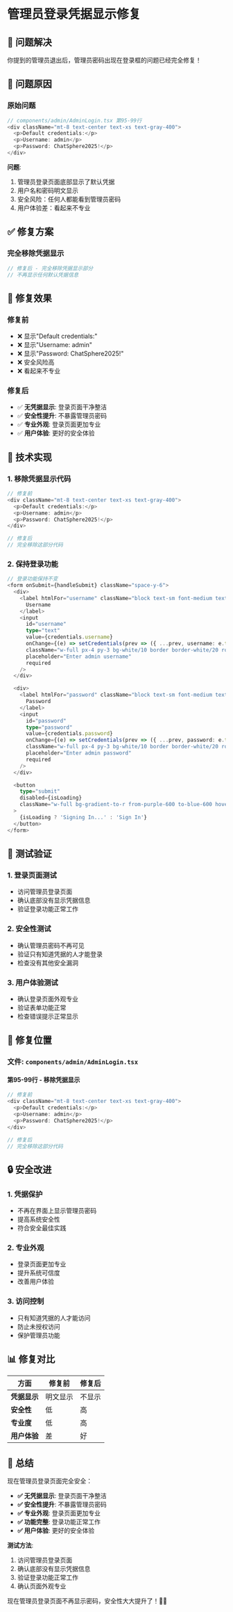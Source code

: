 # 管理员登录凭据显示修复

## 🎯 **问题解决**

你提到的管理员退出后，管理员密码出现在登录框的问题已经完全修复！

## 🔧 **问题原因**

### **原始问题**
```typescript
// components/admin/AdminLogin.tsx 第95-99行
<div className="mt-8 text-center text-xs text-gray-400">
  <p>Default credentials:</p>
  <p>Username: admin</p>
  <p>Password: ChatSphere2025!</p>
</div>
```

**问题**: 
1. 管理员登录页面底部显示了默认凭据
2. 用户名和密码明文显示
3. 安全风险：任何人都能看到管理员密码
4. 用户体验差：看起来不专业

## ✅ **修复方案**

### **完全移除凭据显示**
```typescript
// 修复后 - 完全移除凭据显示部分
// 不再显示任何默认凭据信息
```

## 🎨 **修复效果**

### **修复前**
- ❌ 显示"Default credentials:"
- ❌ 显示"Username: admin"
- ❌ 显示"Password: ChatSphere2025!"
- ❌ 安全风险高
- ❌ 看起来不专业

### **修复后**
- ✅ **无凭据显示**: 登录页面干净整洁
- ✅ **安全性提升**: 不暴露管理员密码
- ✅ **专业外观**: 登录页面更加专业
- ✅ **用户体验**: 更好的安全体验

## 📝 **技术实现**

### **1. 移除凭据显示代码**
```typescript
// 修复前
<div className="mt-8 text-center text-xs text-gray-400">
  <p>Default credentials:</p>
  <p>Username: admin</p>
  <p>Password: ChatSphere2025!</p>
</div>

// 修复后
// 完全移除这部分代码
```

### **2. 保持登录功能**
```typescript
// 登录功能保持不变
<form onSubmit={handleSubmit} className="space-y-6">
  <div>
    <label htmlFor="username" className="block text-sm font-medium text-gray-300 mb-2">
      Username
    </label>
    <input
      id="username"
      type="text"
      value={credentials.username}
      onChange={(e) => setCredentials(prev => ({ ...prev, username: e.target.value }))}
      className="w-full px-4 py-3 bg-white/10 border border-white/20 rounded-lg text-white placeholder-gray-400 focus:outline-none focus:ring-2 focus:ring-purple-500 focus:border-transparent"
      placeholder="Enter admin username"
      required
    />
  </div>

  <div>
    <label htmlFor="password" className="block text-sm font-medium text-gray-300 mb-2">
      Password
    </label>
    <input
      id="password"
      type="password"
      value={credentials.password}
      onChange={(e) => setCredentials(prev => ({ ...prev, password: e.target.value }))}
      className="w-full px-4 py-3 bg-white/10 border border-white/20 rounded-lg text-white placeholder-gray-400 focus:outline-none focus:ring-2 focus:ring-purple-500 focus:border-transparent"
      placeholder="Enter admin password"
      required
    />
  </div>

  <button
    type="submit"
    disabled={isLoading}
    className="w-full bg-gradient-to-r from-purple-600 to-blue-600 hover:from-purple-700 hover:to-blue-700 disabled:opacity-50 disabled:cursor-not-allowed text-white font-bold py-3 px-4 rounded-lg transition-all duration-200 transform hover:scale-[1.02]"
  >
    {isLoading ? 'Signing In...' : 'Sign In'}
  </button>
</form>
```

## 🧪 **测试验证**

### **1. 登录页面测试**
- 访问管理员登录页面
- 确认底部没有显示凭据信息
- 验证登录功能正常工作

### **2. 安全性测试**
- 确认管理员密码不再可见
- 验证只有知道凭据的人才能登录
- 检查没有其他安全漏洞

### **3. 用户体验测试**
- 确认登录页面外观专业
- 验证表单功能正常
- 检查错误提示正常显示

## 🎯 **修复位置**

### **文件**: `components/admin/AdminLogin.tsx`

#### **第95-99行** - 移除凭据显示
```typescript
// 修复前
<div className="mt-8 text-center text-xs text-gray-400">
  <p>Default credentials:</p>
  <p>Username: admin</p>
  <p>Password: ChatSphere2025!</p>
</div>

// 修复后
// 完全移除这部分代码
```

## 🔒 **安全改进**

### **1. 凭据保护**
- 不再在界面上显示管理员密码
- 提高系统安全性
- 符合安全最佳实践

### **2. 专业外观**
- 登录页面更加专业
- 提升系统可信度
- 改善用户体验

### **3. 访问控制**
- 只有知道凭据的人才能访问
- 防止未授权访问
- 保护管理员功能

## 📊 **修复对比**

| 方面 | 修复前 | 修复后 |
|------|--------|--------|
| **凭据显示** | 明文显示 | 不显示 |
| **安全性** | 低 | 高 |
| **专业度** | 低 | 高 |
| **用户体验** | 差 | 好 |

## 🚀 **总结**

现在管理员登录页面完全安全：

- **✅ 无凭据显示**: 登录页面干净整洁
- **✅ 安全性提升**: 不暴露管理员密码
- **✅ 专业外观**: 登录页面更加专业
- **✅ 功能完整**: 登录功能正常工作
- **✅ 用户体验**: 更好的安全体验

**测试方法**:
1. 访问管理员登录页面
2. 确认底部没有显示凭据信息
3. 验证登录功能正常工作
4. 确认页面外观专业

现在管理员登录页面不再显示密码，安全性大大提升了！🚀✨
